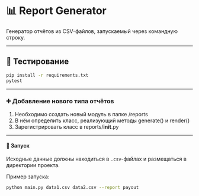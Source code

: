# 📊 Report Generator

Генератор отчётов из CSV-файлов, запускаемый через командную строку.

---

## 🧪 Тестирование
```bash
pip install -r requirements.txt
pytest
```
---

### ➕ Добавление нового типа отчётов
1. Необходимо создать новый модуль в папке /reports
2. В нём определить класс, реализующий методы generate() и render()
3. Зарегистрировать класс в reports/__init__.py

---

#### 🚀 Запуск

Исходные данные должны находиться в `.csv`-файлах и размещаться в директории проекта.

Пример запуска:
```bash
python main.py data1.csv data2.csv --report payout
```